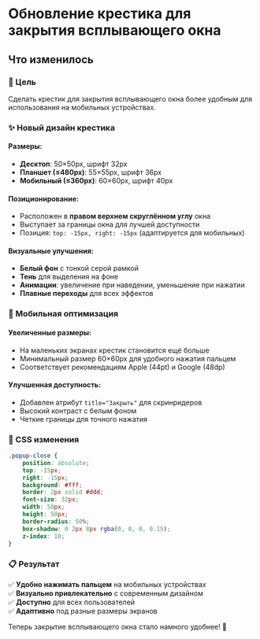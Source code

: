 # Обновление крестика для закрытия всплывающего окна

## Что изменилось

### 🎯 Цель
Сделать крестик для закрытия всплывающего окна более удобным для использования на мобильных устройствах.

### ✨ Новый дизайн крестика

#### Размеры:
- **Десктоп**: 50×50px, шрифт 32px
- **Планшет (≤480px)**: 55×55px, шрифт 36px  
- **Мобильный (≤360px)**: 60×60px, шрифт 40px

#### Позиционирование:
- Расположен в **правом верхнем скруглённом углу** окна
- Выступает за границы окна для лучшей доступности
- Позиция: `top: -15px, right: -15px` (адаптируется для мобильных)

#### Визуальные улучшения:
- **Белый фон** с тонкой серой рамкой
- **Тень** для выделения на фоне
- **Анимации**: увеличение при наведении, уменьшение при нажатии
- **Плавные переходы** для всех эффектов

### 📱 Мобильная оптимизация

#### Увеличенные размеры:
- На маленьких экранах крестик становится ещё больше
- Минимальный размер 60×60px для удобного нажатия пальцем
- Соответствует рекомендациям Apple (44pt) и Google (48dp)

#### Улучшенная доступность:
- Добавлен атрибут `title="Закрыть"` для скринридеров
- Высокий контраст с белым фоном
- Четкие границы для точного нажатия

### 🎨 CSS изменения

```css
.popup-close {
    position: absolute;
    top: -15px;
    right: -15px;
    background: #fff;
    border: 2px solid #ddd;
    font-size: 32px;
    width: 50px;
    height: 50px;
    border-radius: 50%;
    box-shadow: 0 2px 8px rgba(0, 0, 0, 0.15);
    z-index: 10;
}
```

### 📋 Результат

✅ **Удобно нажимать пальцем** на мобильных устройствах  
✅ **Визуально привлекательно** с современным дизайном  
✅ **Доступно** для всех пользователей  
✅ **Адаптивно** под разные размеры экранов  

Теперь закрытие всплывающего окна стало намного удобнее! 🎉 